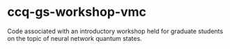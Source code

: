 # ccq-gs-workshop-vmc
Code associated with an introductory workshop held for graduate students on the topic of neural network quantum states.
